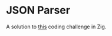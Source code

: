 JSON Parser
===

A solution to [this](https://codingchallenges.fyi/challenges/challenge-json-parser) coding challenge in Zig.  
